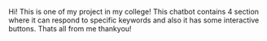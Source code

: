 Hi!
This is one of my project in my college!
This chatbot contains 4 section where it can respond to specific keywords and also it has some interactive buttons.
Thats all from me thankyou!
